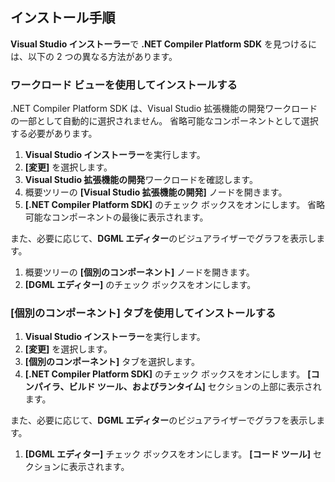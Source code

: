 ## <a name="installation-instructions"></a>インストール手順 

**Visual Studio インストーラー**で **.NET Compiler Platform SDK** を見つけるには、以下の 2 つの異なる方法があります。

### <a name="install-using-the-workloads-view"></a>ワークロード ビューを使用してインストールする

.NET Compiler Platform SDK は、Visual Studio 拡張機能の開発ワークロードの一部として自動的に選択されません。 省略可能なコンポーネントとして選択する必要があります。

1. **Visual Studio インストーラー**を実行します。 
1. **[変更]** を選択します。 
1. **Visual Studio 拡張機能の開発**ワークロードを確認します。
1. 概要ツリーの **[Visual Studio 拡張機能の開発]** ノードを開きます。
1. **[.NET Compiler Platform SDK]** のチェック ボックスをオンにします。 省略可能なコンポーネントの最後に表示されます。

また、必要に応じて、**DGML エディター**のビジュアライザーでグラフを表示します。

1. 概要ツリーの **[個別のコンポーネント]** ノードを開きます。
1. **[DGML エディター]** のチェック ボックスをオンにします。

### <a name="install-using-the-individual-components-tab"></a>[個別のコンポーネント] タブを使用してインストールする

1. **Visual Studio インストーラー**を実行します。 
1. **[変更]** を選択します。 
1. **[個別のコンポーネント]** タブを選択します。 
1. **[.NET Compiler Platform SDK]** のチェック ボックスをオンにします。 **[コンパイラ、ビルド ツール、およびランタイム]** セクションの上部に表示されます。

また、必要に応じて、**DGML エディター**のビジュアライザーでグラフを表示します。

1. **[DGML エディター]** チェック ボックスをオンにします。 **[コード ツール]** セクションに表示されます。
